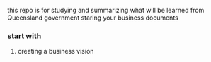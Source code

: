 this repo is for studying and summarizing what will be learned from Queensland government staring your business documents

### start with
1. creating a business vision
